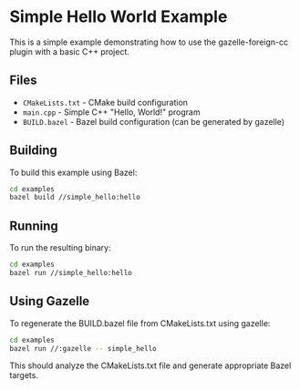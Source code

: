 # Simple Hello World Example

This is a simple example demonstrating how to use the gazelle-foreign-cc plugin with a basic C++ project.

## Files

- `CMakeLists.txt` - CMake build configuration
- `main.cpp` - Simple C++ "Hello, World!" program
- `BUILD.bazel` - Bazel build configuration (can be generated by gazelle)

## Building

To build this example using Bazel:

```bash
cd examples
bazel build //simple_hello:hello
```

## Running

To run the resulting binary:

```bash
cd examples
bazel run //simple_hello:hello
```

## Using Gazelle

To regenerate the BUILD.bazel file from CMakeLists.txt using gazelle:

```bash
cd examples
bazel run //:gazelle -- simple_hello
```

This should analyze the CMakeLists.txt file and generate appropriate Bazel targets.